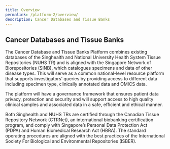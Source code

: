 ```yaml
---
title: Overview
permalink: /platform-2/overview/
description: Cancer Databases and Tissue Banks
---
```

Cancer Databases and Tissue Banks
---------------------------------

The Cancer Database and Tissue Banks Platform combines existing databases of the Singhealth and National University Health System Tissue Repositories (NUHS TR) and is aligned with the Singapore Network of Biorepositories (SINB), which catalogues specimens and data of other disease types. This will serve as a common national-level resource platform that supports investigators’ queries by providing access to different data including specimen type, clinically annotated data and OMICS data.

The platform will have a governance framework that ensures patient data privacy, protection and security and will support access to high quality clinical samples and associated data in a safe, efficient and ethical manner. 

Both Singhealth and NUHS TRs are certified through the Canadian Tissue Repository Network (CTRNet), an international biobanking certification program, and comply with Singapore’s Personal Data Protection Act (PDPA) and Human Biomedical Research Act (HBRA). The standard operating procedures are aligned with the best practices of the International Society For Biological and Environmental Repositories (ISBER).